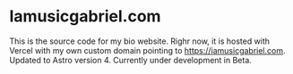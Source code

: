 # Iamusicgabriel.com
This is the source code for my bio website. Righr now, it is hosted with Vercel with my own custom domain pointing to https://iamusicgabriel.com. Updated to Astro version 4. Currently under development in Beta.